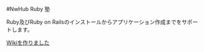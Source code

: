 
#NwHub Ruby 塾  

Ruby及びRuby on Railsのインストールからアプリケーション作成までをサポートします。

[Wikiを作りました](https://github.com/NwHub/nw-ruby-tutorial/wiki)  
　
